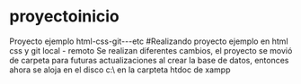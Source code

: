 # proyectoinicio
Proyecto ejemplo html-css-git---etc
#Realizando proyecto ejemplo en html css y git local - remoto
Se realizan diferentes cambios, el proyecto se movió de carpeta para futuras actualizaciones al crear la base de datos, entonces ahora se aloja en el disco c:\ en la carpteta
htdoc de xampp
